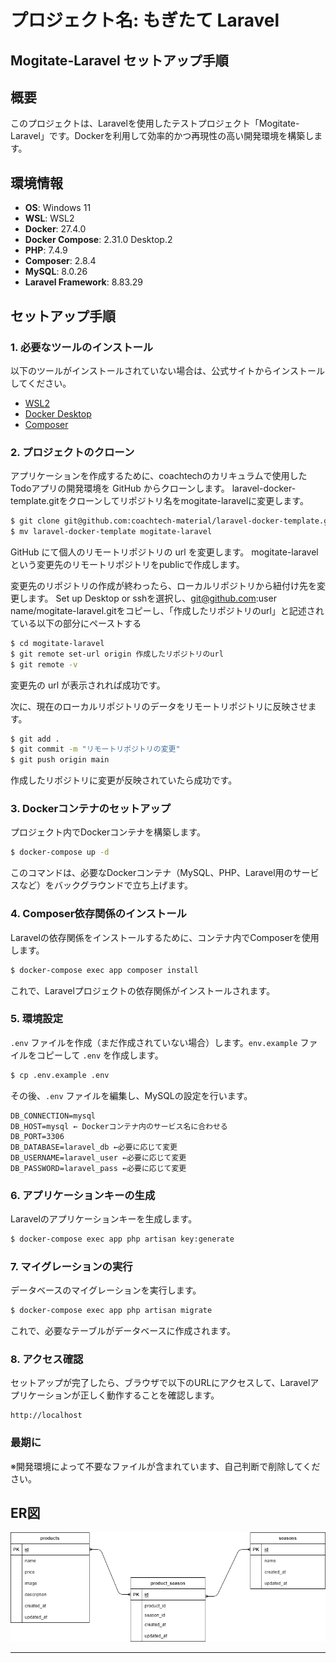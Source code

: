 # プロジェクト名: もぎたて Laravel

## Mogitate-Laravel セットアップ手順

## 概要
このプロジェクトは、Laravelを使用したテストプロジェクト「Mogitate-Laravel」です。Dockerを利用して効率的かつ再現性の高い開発環境を構築します。

## 環境情報
- **OS**: Windows 11  
- **WSL**: WSL2  
- **Docker**: 27.4.0  
- **Docker Compose**: 2.31.0 Desktop.2  
- **PHP**: 7.4.9  
- **Composer**: 2.8.4  
- **MySQL**: 8.0.26  
- **Laravel Framework**: 8.83.29

## セットアップ手順

### 1. 必要なツールのインストール
以下のツールがインストールされていない場合は、公式サイトからインストールしてください。

- [WSL2](https://docs.microsoft.com/en-us/windows/wsl/install)
- [Docker Desktop](https://www.docker.com/products/docker-desktop)
- [Composer](https://getcomposer.org/)

### 2. プロジェクトのクローン
アプリケーションを作成するために、coachtechのカリキュラムで使用したTodoアプリの開発環境を GitHub からクローンします。
laravel-docker-template.gitをクローンしてリポジトリ名をmogitate-laravelに変更します。

```bash
$ git clone git@github.com:coachtech-material/laravel-docker-template.git
$ mv laravel-docker-template mogitate-laravel
```
GitHub にて個人のリモートリポジトリの url を変更します。
mogitate-laravelという変更先のリモートリポジトリをpublicで作成します。

変更先のリポジトリの作成が終わったら、ローカルリポジトリから紐付け先を変更します。
Set up Desktop or sshを選択し、git@github.com:user name/mogitate-laravel.gitをコピーし、「作成したリポジトリのurl」と記述されている以下の部分にペーストする

```bash
$ cd mogitate-laravel
$ git remote set-url origin 作成したリポジトリのurl
$ git remote -v
```
変更先の url が表示されれば成功です。

次に、現在のローカルリポジトリのデータをリモートリポジトリに反映させます。
```bash
$ git add .
$ git commit -m "リモートリポジトリの変更"
$ git push origin main
```
作成したリポジトリに変更が反映されていたら成功です。


### 3. Dockerコンテナのセットアップ
プロジェクト内でDockerコンテナを構築します。

```bash
$ docker-compose up -d
```
このコマンドは、必要なDockerコンテナ（MySQL、PHP、Laravel用のサービスなど）をバックグラウンドで立ち上げます。

### 4. Composer依存関係のインストール
Laravelの依存関係をインストールするために、コンテナ内でComposerを使用します。

```bash
$ docker-compose exec app composer install
```
これで、Laravelプロジェクトの依存関係がインストールされます。

### 5. 環境設定
`.env` ファイルを作成（まだ作成されていない場合）します。`env.example` ファイルをコピーして `.env` を作成します。

```bash
$ cp .env.example .env
```

その後、`.env` ファイルを編集し、MySQLの設定を行います。

```env
DB_CONNECTION=mysql
DB_HOST=mysql ← Dockerコンテナ内のサービス名に合わせる
DB_PORT=3306
DB_DATABASE=laravel_db ←必要に応じて変更
DB_USERNAME=laravel_user ←必要に応じて変更
DB_PASSWORD=laravel_pass ←必要に応じて変更
```

### 6. アプリケーションキーの生成
Laravelのアプリケーションキーを生成します。

```bash
$ docker-compose exec app php artisan key:generate
```

### 7. マイグレーションの実行
データベースのマイグレーションを実行します。

```bash
$ docker-compose exec app php artisan migrate
```

これで、必要なテーブルがデータベースに作成されます。

### 8. アクセス確認
セットアップが完了したら、ブラウザで以下のURLにアクセスして、Laravelアプリケーションが正しく動作することを確認します。

```
http://localhost
```
### 最期に
※開発環境によって不要なファイルが含まれています、自己判断で削除してください。


## ER図
![ER Diagram](docs/ERDiagram.png)

---
